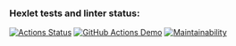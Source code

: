 ### Hexlet tests and linter status:
[![Actions Status](https://github.com/Mi4utka/frontend-project-46/workflows/hexlet-check/badge.svg)](https://github.com/Mi4utka/frontend-project-46/actions)
[![GitHub Actions Demo](https://github.com/Mi4utka/frontend-project-46/actions/workflows/github-actions-demo.yml/badge.svg)](https://github.com/Mi4utka/frontend-project-46/actions/workflows/github-actions-demo.yml)
[![Maintainability](https://api.codeclimate.com/v1/badges/eb5f22cf7a2dd569f213/maintainability)](https://codeclimate.com/github/Mi4utka/frontend-project-46/maintainability)
